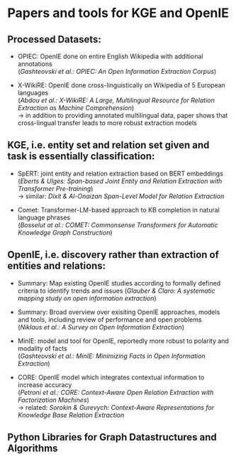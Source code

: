 # Papers and tools for KGE and OpenIE


 ## Processed Datasets:
 
   - OPIEC: OpenIE done on entire English Wikipedia with additional annotations <br>
     (_Gashteovski et al.: OPIEC: An Open Information Extraction Corpus_)

   - X-WikiRE: OpenIE done cross-linguistically on Wikipedia of 5 European languages <br>
     (_Abdou et al.: X-WikiRE: A Large, Multilingual Resource for Relation Extraction as Machine Comprehension_) <br>
     -> in addition to providing annotated multilingual data, paper shows that cross-lingual transfer leads to more robust extraction models


 ## KGE, i.e. entity set and relation set given and task is essentially classification:
   
   - SpERT: joint entity and relation extraction based on BERT embeddings <br>
     (_Eberts & Ulges: Span-based Joint Entity and Relation Extraction with Transformer Pre-training_) <br>
     -> similar: _Dixit & Al-Onaizan Span-Level Model for Relation Extraction_
     
   - Comet: Transformer-LM-based approach to KB completion in natural language phrases<br>
     (_Bosselut at al.: COMET: Commonsense Transformers for Automatic Knowledge Graph Construction_)
   
 ## OpenIE, i.e. discovery rather than extraction of entities and relations:
 
   - Summary: Map existing OpenIE studies according to formally defined criteria to identify trends and issues
     (_Glauber & Claro: A systematic mapping study on open information extraction_)
     
   - Summary: Broad overview over exisiting OpenIE approaches, models and tools, including review of performance and open problems <br>
     (_Niklaus et al.: A Survey on Open Information Extraction_)
    
   - MinIE: model and tool for OpenIE, reportedly more robust to polarity and modality of facts <br>
     (_Gashteovski et al.: MinIE: Minimizing Facts in Open Information Extraction_)
   
   - CORE: OpenIE model which integrates contextual information to increase accuracy <br>
     (_Petroni et al.: CORE: Context-Aware Open Relation Extraction with Factorization Machines_) <br>
     -> related: _Sorokin & Gurevych: Context-Aware Representations for Knowledge Base Relation Extraction_
     
 ## Python Libraries for Graph Datastructures and Algorithms
   